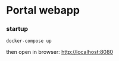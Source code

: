 # Portal webapp

### startup

    docker-compose up

then open in browser: [http://localhost:8080](http://localhost:8080)
